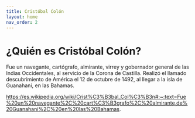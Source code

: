 ```yaml
---
title: Cristóbal Colón
layout: home
nav_order: 2
---
```


# ¿Quién es Cristóbal Colón?
Fue un navegante, cartógrafo, almirante, virrey y gobernador general de las Indias Occidentales, al servicio de la Corona de Castilla. Realizó el llamado descubrimiento de América el 12 de octubre de 1492, al llegar a la isla de Guanahani, en las Bahamas.

https://es.wikipedia.org/wiki/Crist%C3%B3bal_Col%C3%B3n#:~:text=Fue%20un%20navegante%2C%20cart%C3%B3grafo%2C%20almirante,de%20Guanahani%2C%20en%20las%20Bahamas.
